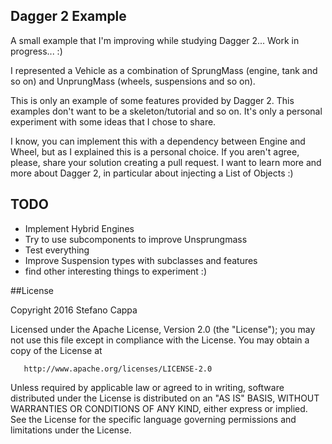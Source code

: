 ## Dagger 2 Example

A small example that I'm improving while studying Dagger 2... Work in progress... :)

I represented a Vehicle as a combination of SprungMass (engine, tank and so on) and UnprungMass (wheels, suspensions and so on).

This is only an example of some features provided by Dagger 2. This examples don't want to be a skeleton/tutorial and so on. 
It's only a personal experiment with some ideas that I chose to share.

I know, you can implement this with a dependency between Engine and Wheel, but as I explained this is a personal choice. 
If you aren't agree, please, share your solution creating a pull request. 
I want to learn more and more about Dagger 2, in particular about injecting a List of Objects :)

## TODO
- Implement Hybrid Engines
- Try to use subcomponents to improve Unsprungmass
- Test everything
- Improve Suspension types with subclasses and features
- find other interesting things to experiment :)

##License

  Copyright 2016 Stefano Cappa

   Licensed under the Apache License, Version 2.0 (the "License");
   you may not use this file except in compliance with the License.
   You may obtain a copy of the License at

       http://www.apache.org/licenses/LICENSE-2.0

   Unless required by applicable law or agreed to in writing, software
   distributed under the License is distributed on an "AS IS" BASIS,
   WITHOUT WARRANTIES OR CONDITIONS OF ANY KIND, either express or implied.
   See the License for the specific language governing permissions and
   limitations under the License.
